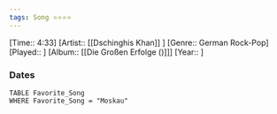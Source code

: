 ```yaml
---
tags: Song ⭐⭐⭐⭐ 
---
```

[Time:: 4:33]
[Artist:: [[Dschinghis Khan]] ]
[Genre:: German Rock-Pop]
[Played:: ]
[Album:: [[Die Großen Erfolge ()]]]
[Year:: ]
### Dates
````dataview
TABLE Favorite_Song
WHERE Favorite_Song = "Moskau"
````